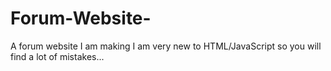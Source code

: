 # Forum-Website-
A forum website I am making
I am very new to HTML/JavaScript so you will find a lot of mistakes...
